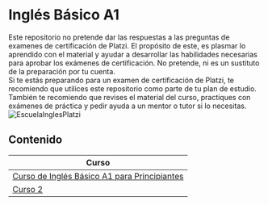 # Inglés Básico A1
Este repositorio no pretende dar las respuestas a las preguntas de examenes de certificación de Platzi. El propósito de este, es plasmar lo aprendido con el material y ayudar a desarrollar las habilidades necesarias para aprobar los exámenes de certificación. No pretende, ni es un sustituto de la preparación por tu cuenta. <br>
Si te estás preparando para un examen de certificación de Platzi, te recomiendo que utilices este repositorio como parte de tu plan de estudio. También te recomiendo que revises el material del curso, practiques con exámenes de práctica y pedir ayuda a un mentor o tutor si lo necesitas.<br>
![EscuelaInglesPlatzi](https://github.com/r3l4x1n/Platzi-English-Academy/assets/127248381/cb411c9d-a3ea-4723-8fba-9be3b9e325e7)

## Contenido

|Curso|
|-----------|
|[Curso de Inglés Básico A1 para Principiantes](https://github.com/r3l4x1n/Platzi-English-Academy/blob/main/Nivel%20B%C3%A1sico/Ingl%C3%A9s%20B%C3%A1sico%20A1/Curso%20de%20Ingl%C3%A9s%20B%C3%A1sico%20A1%20para%20Principiantes.md)| 
|[Curso 2]()|
